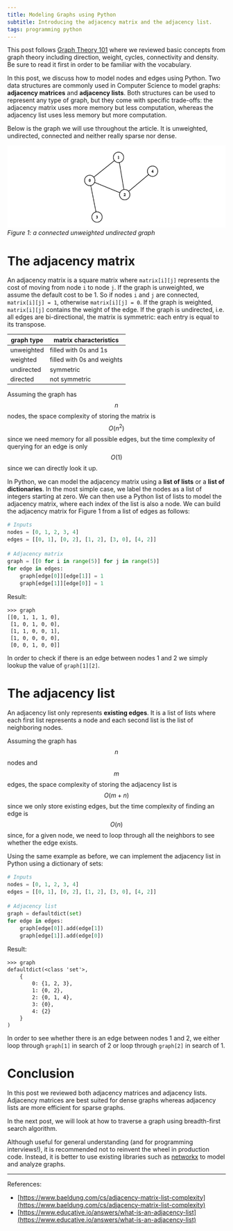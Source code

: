 ```yaml
---
title: Modeling Graphs using Python
subtitle: Introducing the adjacency matrix and the adjacency list.
tags: programming python
---
```


This post follows [Graph Theory 101](/2023/07/06/graph-theory-101.html) where we reviewed basic concepts from graph theory including direction, weight, cycles, connectivity and density. Be sure to read it first in order to be familiar with the vocabulary.

In this post, we discuss how to model nodes and edges using Python. Two data structures are commonly used in Computer Science to model graphs: **adjacency matrices** and **adjacency lists**. Both structures can be used to represent any type of graph, but they come with specific trade-offs: the adjacency matrix uses more memory but less computation, whereas the adjacency list uses less memory but more computation.

Below is the graph we will use throughout the article. It is unweighted, undirected, connected and neither really sparse nor dense.

![Connected unweighted undirected graph](/assets/images/tlouarn-modeling-graphs-using-python-undirected-graph.png)
*Figure 1: a connected unweighted undirected graph*

# The adjacency matrix

An adjacency matrix is a square matrix where `matrix[i][j]` represents the cost of moving from node `i` to node `j`. If the graph is unweighted, we assume the default cost to be 1. So if nodes `i` and `j` are connected, `matrix[i][j] = 1`, otherwise `matrix[i][j] = 0`. If the graph is weighted, `matrix[i][j]` contains the weight of the edge. If the graph is undirected, i.e. all edges are bi-directional, the matrix is symmetric: each entry is equal to its transpose.

| graph type | matrix characteristics |
| --- | --- |
| unweighted | filled with 0s and 1s |
| weighted | filled with 0s and weights |
| undirected | symmetric |
| directed | not symmetric |

Assuming the graph has $$n$$ nodes, the space complexity of storing the matrix is $$O(n^2)$$ since we need memory for all possible edges, but the time complexity of querying for an edge is only $$O(1)$$ since we can directly look it up.

In Python, we can model the adjacency matrix using a **list of lists** or a **list of dictionaries**. In the most simple case, we label the nodes as a list of integers starting at zero. We can then use a Python list of lists to model the adjacency matrix, where each index of the list is also a node. We can build the adjacency matrix for Figure 1 from a list of edges as follows: 

```python
# Inputs
nodes = [0, 1, 2, 3, 4]
edges = [[0, 1], [0, 2], [1, 2], [3, 0], [4, 2]]

# Adjacency matrix
graph = [[0 for i in range(5)] for j in range(5)]
for edge in edges:
    graph[edge[0]][edge[1]] = 1
    graph[edge[1]][edge[0]] = 1
```

Result:

```shell
>>> graph
[[0, 1, 1, 1, 0], 
 [1, 0, 1, 0, 0], 
 [1, 1, 0, 0, 1], 
 [1, 0, 0, 0, 0], 
 [0, 0, 1, 0, 0]]
```

In order to check if there is an edge between nodes 1 and 2 we simply lookup the value of `graph[1][2]`.

# The adjacency list

An adjacency list only represents **existing edges**. It is a list of lists where each first list represents a node and each second list is the list of neighboring nodes.

Assuming the graph has $$n$$ nodes and $$m$$ edges, the space complexity of storing the adjacency list is $$O(m+n)$$ since we only store existing edges, but the time complexity of finding an edge is $$O(n)$$ since, for a given node, we need to loop through all the neighbors to see whether the edge exists.

Using the same example as before, we can implement the adjacency list in Python using a dictionary of sets:

```python
# Inputs
nodes = [0, 1, 2, 3, 4]
edges = [[0, 1], [0, 2], [1, 2], [3, 0], [4, 2]]

# Adjacency list
graph = defaultdict(set)
for edge in edges:
    graph[edge[0]].add(edge[1])
    graph[edge[1]].add(edge[0])
```

Result:
```shell
>>> graph
defaultdict(<class 'set'>, 
	{
		0: {1, 2, 3}, 
		1: {0, 2}, 
		2: {0, 1, 4}, 
		3: {0}, 
		4: {2}
	}
)
```

In order to see whether there is an edge between nodes 1 and 2, we either loop through `graph[1]` in search of 2 or loop through `graph[2]` in search of 1.

# Conclusion

In this post we reviewed both adjacency matrices and adjacency lists. Adjacency matrices are best suited for dense graphs whereas adjacency lists are more efficient for sparse graphs.

In the next post, we will look at how to traverse a graph using breadth-first search algorithm.

Although useful for general understanding (and for programming interviews!), it is recommended not to reinvent the wheel in production code. Instead, it is better to use existing libraries such as [networkx](https://networkx.org/?ref=tlouarn.com) to model and analyze graphs.

---

References:
- [https://www.baeldung.com/cs/adjacency-matrix-list-complexity](https://www.baeldung.com/cs/adjacency-matrix-list-complexity)
- [https://www.educative.io/answers/what-is-an-adjacency-list](https://www.educative.io/answers/what-is-an-adjacency-list)